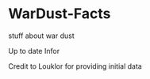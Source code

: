 # WarDust-Facts
stuff about war dust

Up to date Infor

Credit to Louklor for providing initial data
